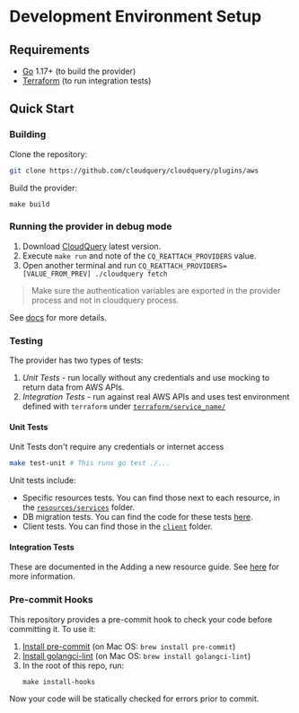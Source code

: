 # Development Environment Setup

## Requirements
 * [Go](https://go.dev/doc/install) 1.17+ (to build the provider)
 * [Terraform](https://www.terraform.io/downloads) (to run integration tests)

## Quick Start

### Building

Clone the repository:

```bash
git clone https://github.com/cloudquery/cloudquery/plugins/aws
```

Build the provider:

```
make build
```

### Running the provider in debug mode

1. Download [CloudQuery](https://github.com/cloudquery/cloudquery) latest version.
1. Execute `make run` and note of the `CQ_REATTACH_PROVIDERS` value.
1. Open another terminal and run `CQ_REATTACH_PROVIDERS=[VALUE_FROM_PREV] ./cloudquery fetch` 

> Make sure the authentication variables are exported in the provider process and not in cloudquery process.

See [docs](https://docs.cloudquery.io/docs/developers/debugging) for more details.

### Testing

The provider has two types of tests:

1. *Unit Tests* - run locally without any credentials and use mocking to return data from AWS APIs.
2. *Integration Tests* - run against real AWS APIs and uses test environment defined with `terraform` under [`terraform/service_name/`](../../terraform)

#### Unit Tests

Unit Tests don't require any credentials or internet access

```bash
make test-unit # This runs go test ./...
```

Unit tests include:
- Specific resources tests. You can find those next to each resource, in the [`resources/services`](../../resources/services) folder.
- DB migration tests. You can find the code for these tests [here](../../resources/provider/provider_test.go).
- Client tests. You can find those in the [`client`](../../client) folder.

#### Integration Tests

These are documented in the Adding a new resource guide. See [here](./adding_a_new_resource.md#integration-tests) for more information.

### Pre-commit Hooks

This repository provides a pre-commit hook to check your code before committing it. To use it:

 1. [Install pre-commit](https://pre-commit.com/) (on Mac OS: `brew install pre-commit`)
 2. [Install golangci-lint](https://golangci-lint.run/usage/install/#local-installation) (on Mac OS: `brew install golangci-lint`)
 3. In the root of this repo, run:
    ```shell
    make install-hooks
    ```

Now your code will be statically checked for errors prior to commit. 
